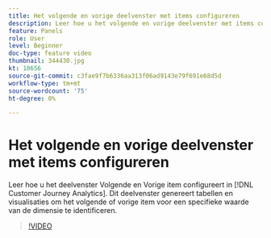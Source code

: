 ```yaml
---
title: Het volgende en vorige deelvenster met items configureren
description: Leer hoe u het volgende en vorige deelvenster met items configureert in Customer Journey Analytics. Dit deelvenster genereert tabellen en visualisaties om het volgende of vorige item voor een specifieke waarde van de dimensie te identificeren.
feature: Panels
role: User
level: Beginner
doc-type: feature video
thumbnail: 344430.jpg
kt: 10656
source-git-commit: c3fae9f7b6336aa313f06ad9143e79f691e68d5d
workflow-type: tm+mt
source-wordcount: '75'
ht-degree: 0%

---
```



# Het volgende en vorige deelvenster met items configureren

Leer hoe u het deelvenster Volgende en Vorige item configureert in [!DNL Customer Journey Analytics]. Dit deelvenster genereert tabellen en visualisaties om het volgende of vorige item voor een specifieke waarde van de dimensie te identificeren.

>[!VIDEO](https://video.tv.adobe.com/v/344430/?quality=12&learn=on)